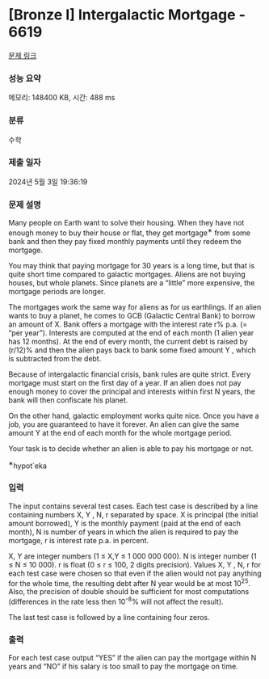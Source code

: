 # [Bronze I] Intergalactic Mortgage - 6619 

[문제 링크](https://www.acmicpc.net/problem/6619) 

### 성능 요약

메모리: 148400 KB, 시간: 488 ms

### 분류

수학

### 제출 일자

2024년 5월 3일 19:36:19

### 문제 설명

<p>Many people on Earth want to solve their housing. When they have not enough money to buy their house or flat, they get mortgage<sup>∗</sup> from some bank and then they pay fixed monthly payments until they redeem the mortgage.</p>

<p>You may think that paying mortgage for 30 years is a long time, but that is quite short time compared to galactic mortgages. Aliens are not buying houses, but whole planets. Since planets are a “little” more expensive, the mortgage periods are longer.</p>

<p>The mortgages work the same way for aliens as for us earthlings. If an alien wants to buy a planet, he comes to GCB (Galactic Central Bank) to borrow an amount of X. Bank offers a mortgage with the interest rate r% p.a. (= “per year”). Interests are computed at the end of each month (1 alien year has 12 months). At the end of every month, the current debt is raised by (r/12)% and then the alien pays back to bank some fixed amount Y , which is subtracted from the debt.</p>

<p>Because of intergalactic financial crisis, bank rules are quite strict. Every mortgage must start on the first day of a year. If an alien does not pay enough money to cover the principal and interests within first N years, the bank will then confiscate his planet.</p>

<p>On the other hand, galactic employment works quite nice. Once you have a job, you are guaranteed to have it forever. An alien can give the same amount Y at the end of each month for the whole mortgage period.</p>

<p>Your task is to decide whether an alien is able to pay his mortgage or not.</p>

<p><sup>∗</sup>hypot´eka</p>

### 입력 

 <p>The input contains several test cases. Each test case is described by a line containing numbers X, Y , N, r separated by space. X is principal (the initial amount borrowed), Y is the monthly payment (paid at the end of each month), N is number of years in which the alien is required to pay the mortgage, r is interest rate p.a. in percent.</p>

<p>X, Y are integer numbers (1 ≤ X,Y ≤ 1 000 000 000). N is integer number (1 ≤ N ≤ 10 000). r is float (0 ≤ r ≤ 100, 2 digits precision). Values X, Y , N, r for each test case were chosen so that even if the alien would not pay anything for the whole time, the resulting debt after N year would be at most 10<sup>25</sup>. Also, the precision of double should be sufficient for most computations (differences in the rate less then 10<sup>-8</sup>% will not affect the result).</p>

<p>The last test case is followed by a line containing four zeros.</p>

### 출력 

 <p>For each test case output “YES” if the alien can pay the mortgage within N years and “NO” if his salary is too small to pay the mortgage on time.</p>

